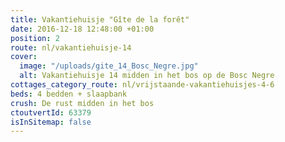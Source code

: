 ```yaml
---
title: Vakantiehuisje "Gîte de la forêt"
date: 2016-12-18 12:48:00 +01:00
position: 2
route: nl/vakantiehuisje-14
cover:
  image: "/uploads/gite_14_Bosc_Negre.jpg"
  alt: Vakantiehuisje 14 midden in het bos op de Bosc Negre
cottages_category_route: nl/vrijstaande-vakantiehuisjes-4-6
beds: 4 bedden + slaapbank
crush: De rust midden in het bos
ctoutvertId: 63379
isInSitemap: false
---
```

